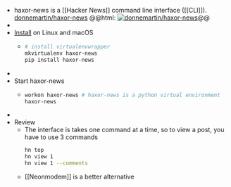 - haxor-news is a [[Hacker News]] command line interface ([[CLI]]).
  [donnemartin/haxor-news](https://github.com/donnemartin/haxor-news)
  @@html: <a href="https://github.com/donnemartin/haxor-news/"><img src="https://github-readme-stats-astronomer.vercel.app/api/pin/?username=donnemartin&repo=haxor-news&theme=tokyonight" alt="donnemartin/haxor-news"/></a>@@
-
- [Install](https://github.com/donnemartin/haxor-news/blob/master/INSTALLATION.md#virtual-environment-installation) on Linux and macOS
	- ```bash
	  # install virtualenvwrapper
	  mkvirtualenv haxor-news
	  pip install haxor-news
	  ```
-
- Start haxor-news
	- ```bash
	  workon haxor-news # haxor-news is a python virtual environment
	  haxor-news
	  ```
-
- Review
	- The interface is takes one command at a time, so to view a post, you have to use 3 commands
	  ```bash
	  hn top
	  hn view 1
	  hn view 1 --comments
	  ```
	- [[Neonmodem]] is a better alternative